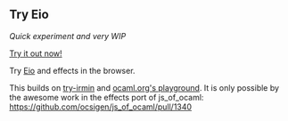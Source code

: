 Try Eio
-------

*Quick experiment and very WIP*

[Try it out now!](https://patricoferris.github.io/try-eio)

Try [Eio](https://github.com/ocaml-multicore/eio) and effects in the browser.

This builds on [try-irmin](https://github.com/ocaml-multicore/eio) and [ocaml.org's playground](https://github.com/ocaml/ocaml.org). It is only possible by the awesome work in the effects port of js_of_ocaml: https://github.com/ocsigen/js_of_ocaml/pull/1340